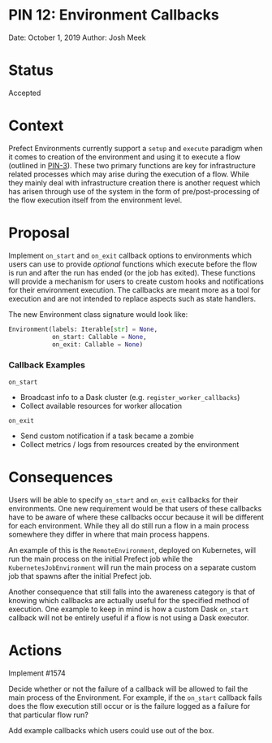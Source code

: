 # PIN 12: Environment Callbacks

Date: October 1, 2019
Author: Josh Meek

# Status
Accepted

# Context
Prefect Environments currently support a `setup` and `execute` paradigm when it comes to creation of the environment and using it to execute a flow (outlined in  [PIN-3](/core/PINs/PIN-03-Agent-Environment.html#process-details)). These two primary functions are key for infrastructure related processes which may arise during the execution of a flow. While they mainly deal with infrastructure creation there is another request which has arisen through use of the system in the form of pre/post-processing of the flow execution itself from the environment level.

# Proposal
Implement `on_start` and `on_exit` callback options to environments which users can use to provide _optional_ functions which execute before the flow is run and after the run has ended (or the job has exited). These functions will provide a mechanism for users to create custom hooks and notifications for their environment execution. The callbacks are meant more as a tool for execution and are not intended to replace aspects such as state handlers.

The new Environment class signature would look like:
```python
Environment(labels: Iterable[str] = None,
            on_start: Callable = None,
            on_exit: Callable = None)
```

### Callback Examples
`on_start`
- Broadcast info to a Dask cluster (e.g. `register_worker_callbacks`)
- Collect available resources for worker allocation

`on_exit`
- Send custom notification if a task became a zombie
- Collect metrics / logs from resources created by the environment

# Consequences

Users will be able to specify `on_start` and `on_exit` callbacks for their environments. One new requirement would be that users of these callbacks have to be aware of where these callbacks occur because it will be different for each environment. While they all do still run a flow in a main process somewhere they differ in where that main process happens.

An example of this is the `RemoteEnvironment`, deployed on Kubernetes, will run the main process on the initial Prefect job while the `KubernetesJobEnvironment` will run the main process on a separate custom job that spawns after the initial Prefect job.

Another consequence that still falls into the awareness category is that of knowing which callbacks are actually useful for the specified method of execution. One example to keep in mind is how a custom Dask `on_start` callback will not be entirely useful if a flow is not using a Dask executor.

# Actions
Implement #1574

Decide whether or not the failure of a callback will be allowed to fail the main process of the Environment. For example, if the `on_start` callback fails does the flow execution still occur or is the failure logged as a failure for that particular flow run?

Add example callbacks which users could use out of the box.
